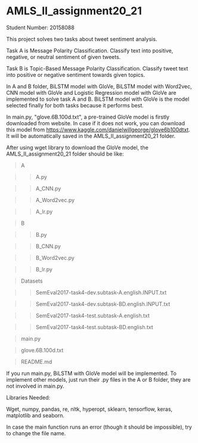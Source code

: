 # AMLS_II_assignment20_21
Student Number: 20158088

This project solves two tasks about tweet sentiment analysis. 

Task A is Message Polarity Classification. Classify text into positive, negative, or neutral sentiment of given tweets.

Task B is Topic-Based Message Polarity Classification. Classify tweet text into positive or negative sentiment towards given topics.

In A and B folder, BiLSTM model with GloVe, BiLSTM model with Word2vec, CNN model with GloVe and Logistic Regression model with GloVe are implemented to solve task A and B. BiLSTM model with GloVe is the model selected finally for both tasks because it performs best. 

In main.py, "glove.6B.100d.txt", a pre-trained GloVe model is firstly downloaded from website. In case if it does not work, you can download this model from https://www.kaggle.com/danielwillgeorge/glove6b100dtxt. It will be automatically saved in the AMLS_II_assignment20_21 folder.

After using wget library to download the GloVe model, the AMLS_II_assignment20_21 folder should be like:
>A  

>>A.py

>>A_CNN.py

>>A_Word2vec.py

>>A_lr.py

>B

>>B.py

>>B_CNN.py

>>B_Word2vec.py

>>B_lr.py

>Datasets

>>SemEval2017-task4-dev.subtask-A.english.INPUT.txt

>>SemEval2017-task4-dev.subtask-BD.english.INPUT.txt

>>SemEval2017-task4-test.subtask-A.english.txt

>>SemEval2017-task4-test.subtask-BD.english.txt

>main.py

>glove.6B.100d.txt

>README.md


If you run main.py, BiLSTM with GloVe model will be implemented. To implement other models, just run their .py files in the A or B folder, they are not involved in main.py.

Libraries Needed:

Wget, numpy, pandas, re, nltk, hyperopt, sklearn, tensorflow, keras, matplotlib and seaborn.

In case the main function runs an error (though it should be impossible), try to change the file name.


